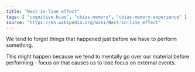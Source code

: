 ```yaml
---
title: "Next-in-line effect"
tags: [ "cognitive-bias", "cbias-memory", "cbias-memory-experience" ]
source: "https://en.wikipedia.org/wiki/Next-in-line_effect"
---
```


We tend to forget things that happened just before we have to perform something.

This might happen because we tend to mentally go over our material before performing - focus on that causes us to lose focus on external events.